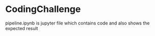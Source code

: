# CodingChallenge

pipeline.ipynb is jupyter file which contains code and also shows the expected result
